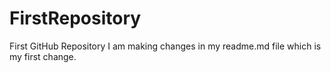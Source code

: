 # FirstRepository
First GitHub Repository
I am making changes in my readme.md file which is my first change.
